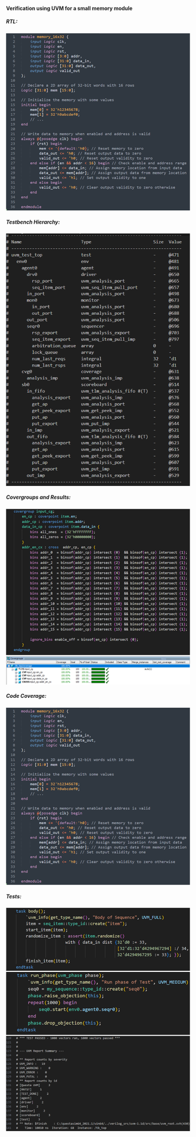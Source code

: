 #### Verification using UVM for a small memory module

##### RTL:
![memory.sv](https://github.com/AliMaher15/NTI-Digital-IC-Design-Track/blob/main/4_Verification/doc/sublime_text_BCY0CEl5Ha.png)

##### Testbench Hierarchy:
![testbench](https://github.com/AliMaher15/NTI-Digital-IC-Design-Track/blob/main/4_Verification/doc/Code_UTNimjasDS.png)

##### Covergroups and Results:
![cg_code](https://github.com/AliMaher15/NTI-Digital-IC-Design-Track/blob/main/4_Verification/doc/Code_GqK64iOJKH.png) \
![cg_results](https://github.com/AliMaher15/NTI-Digital-IC-Design-Track/blob/main/4_Verification/doc/vish_w0rRypRYbu.png)

##### Code Coverage:
![code_cvg](https://github.com/AliMaher15/NTI-Digital-IC-Design-Track/blob/main/4_Verification/doc/sublime_text_BCY0CEl5Ha.png)

##### Tests:
![sequence](https://github.com/AliMaher15/NTI-Digital-IC-Design-Track/blob/main/4_Verification/doc/Code_QePTGMOfzJ.png) \
![test](https://github.com/AliMaher15/NTI-Digital-IC-Design-Track/blob/main/4_Verification/doc/Code_90pK4wcBhm.png) \
![transcript](https://github.com/AliMaher15/NTI-Digital-IC-Design-Track/blob/main/4_Verification/doc/Code_NDAHGONNxr.png)